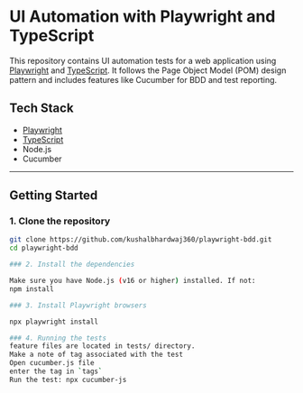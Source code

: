 # UI Automation with Playwright and TypeScript

This repository contains UI automation tests for a web application using [Playwright](https://playwright.dev/) and [TypeScript](https://www.typescriptlang.org/). It follows the Page Object Model (POM) design pattern and includes features like Cucumber for BDD and test reporting.

## Tech Stack

- [Playwright](https://playwright.dev/)
- [TypeScript](https://www.typescriptlang.org/)
- Node.js
- Cucumber
  
---

## Getting Started

### 1. Clone the repository

```bash
git clone https://github.com/kushalbhardwaj360/playwright-bdd.git
cd playwright-bdd

### 2. Install the dependencies

Make sure you have Node.js (v16 or higher) installed. If not:
npm install

### 3. Install Playwright browsers

npx playwright install

### 4. Running the tests
feature files are located in tests/ directory.
Make a note of tag associated with the test
Open cucumber.js file
enter the tag in `tags`
Run the test: npx cucumber-js
